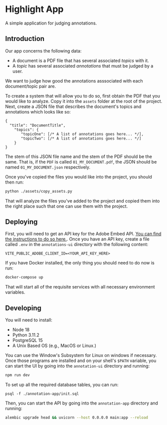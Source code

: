 # Highlight App

A simple application for judging annotations.

## Introduction

Our app concerns the following data:

- A document is a PDF file that has several associated _topics_ with it.
- A _topic_ has several associated _annotations_ that must be judged by a user.

We want to judge how good the annotations asssociated with each document/topic pair are.

To create a system that will allow you to do so, first obtain the PDF that you would like to analyze. Copy it into the `assets` folder at the root of the project. Next, create a JSON file that describes the document's topics and annotations which looks like so:

```
{
  "title": "DocumentTitle",
    "topics": {
       "topicOne": [/* A list of annotations goes here... */],
       "topicTwo": [/* A list of annotations goes here... */]
    }
}
```

The stem of this JSON file name and the stem of the PDF should be the same. That is,
if the `PDF` is called `01_MY_DOCUMENT.pdf`, the JSON should be named `01_MY_DOCUMENT.json`
respectively.

Once you've copied the files you would like into the project, you should then run:

```sh
python ./assets/copy_assets.py
```

That will analyze the files you've added to the project and copied them into the right place such that one can use them with the project.

## Deploying
First, you will need to get an API key for the Adobe Embed API. [You can find the instructions to do so here.](https://developer.adobe.com/document-services/docs/overview/pdf-embed-api/). Once you have an API key, create a file called `.env` in the `annotations-ui` directory with the following content:

```
VITE_PUBLIC_ADOBE_CLIENT_ID=<YOUR_API_KEY_HERE>
```

If you have Docker installed, the only thing you should need to do now is run:

```sh
docker-compose up
```

That will start all of the requisite services with all necessary environment variables.

## Developing

You will need to install:

- Node 18
- Python 3.11.2
- PostgreSQL 15
- A Unix Based OS (e.g., MacOS or Linux.)

You can use the Window's Subsystem for Linux on windows if necessary. Once those programs are installed and on your shell's `$PATH` variable, you can start the UI by going into the `annotation-ui` directory and running:

```sh
npm run dev
```

To set up all the required database tables, you can run:

```
psql -f ./annotation-app/init.sql
```

Then, you can start the API by going into the `annotation-app` directory and running:

```sh
alembic upgrade head && uvicorn --host 0.0.0.0 main:app --reload
```
